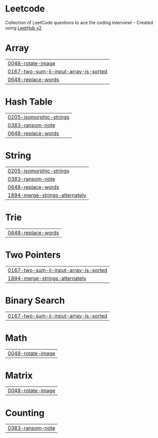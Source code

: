 # Leetcode
Collection of LeetCode questions to ace the coding interview! - Created using [LeetHub v2](https://github.com/arunbhardwaj/LeetHub-2.0)


# Array
|  |
| ------- |
| [0048-rotate-image](https://github.com/bashlogs/Leetcode/tree/master/0048-rotate-image) |
| [0167-two-sum-ii-input-array-is-sorted](https://github.com/bashlogs/Leetcode/tree/master/0167-two-sum-ii-input-array-is-sorted) |
| [0648-replace-words](https://github.com/bashlogs/Leetcode/tree/master/0648-replace-words) |
# Hash Table
|  |
| ------- |
| [0205-isomorphic-strings](https://github.com/bashlogs/Leetcode/tree/master/0205-isomorphic-strings) |
| [0383-ransom-note](https://github.com/bashlogs/Leetcode/tree/master/0383-ransom-note) |
| [0648-replace-words](https://github.com/bashlogs/Leetcode/tree/master/0648-replace-words) |
# String
|  |
| ------- |
| [0205-isomorphic-strings](https://github.com/bashlogs/Leetcode/tree/master/0205-isomorphic-strings) |
| [0383-ransom-note](https://github.com/bashlogs/Leetcode/tree/master/0383-ransom-note) |
| [0648-replace-words](https://github.com/bashlogs/Leetcode/tree/master/0648-replace-words) |
| [1894-merge-strings-alternately](https://github.com/bashlogs/Leetcode/tree/master/1894-merge-strings-alternately) |
# Trie
|  |
| ------- |
| [0648-replace-words](https://github.com/bashlogs/Leetcode/tree/master/0648-replace-words) |
# Two Pointers
|  |
| ------- |
| [0167-two-sum-ii-input-array-is-sorted](https://github.com/bashlogs/Leetcode/tree/master/0167-two-sum-ii-input-array-is-sorted) |
| [1894-merge-strings-alternately](https://github.com/bashlogs/Leetcode/tree/master/1894-merge-strings-alternately) |
# Binary Search
|  |
| ------- |
| [0167-two-sum-ii-input-array-is-sorted](https://github.com/bashlogs/Leetcode/tree/master/0167-two-sum-ii-input-array-is-sorted) |
# Math
|  |
| ------- |
| [0048-rotate-image](https://github.com/bashlogs/Leetcode/tree/master/0048-rotate-image) |
# Matrix
|  |
| ------- |
| [0048-rotate-image](https://github.com/bashlogs/Leetcode/tree/master/0048-rotate-image) |
# Counting
|  |
| ------- |
| [0383-ransom-note](https://github.com/bashlogs/Leetcode/tree/master/0383-ransom-note) |